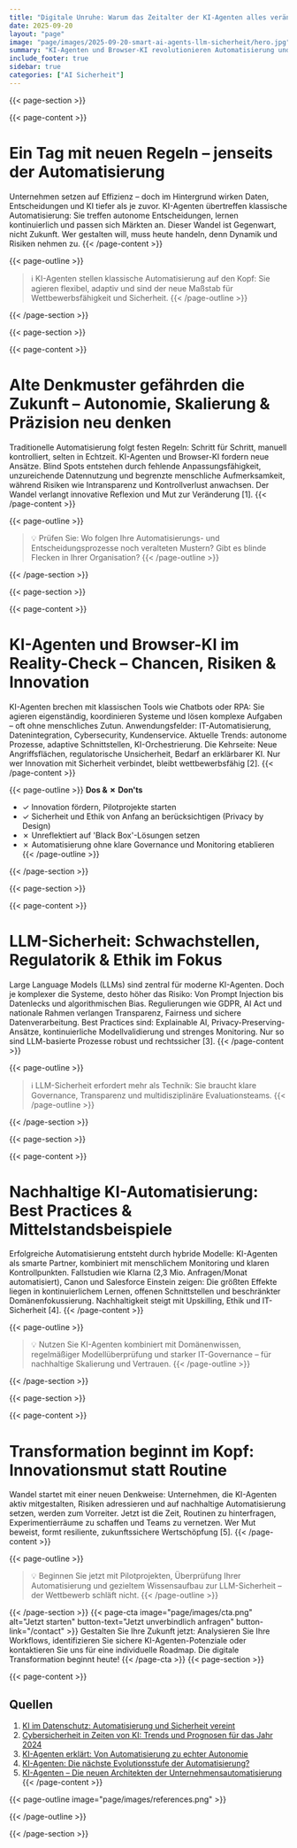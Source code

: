 ```yaml
---
title: "Digitale Unruhe: Warum das Zeitalter der KI-Agenten alles verändert"
date: 2025-09-20
layout: "page"
image: "page/images/2025-09-20-smart-ai-agents-llm-sicherheit/hero.jpg"
summary: "KI-Agenten und Browser-KI revolutionieren Automatisierung und Unternehmensentscheidungen – sie bringen neue Risiken, Herausforderungen für Governance, Sicherheit und nachhaltige Skalierbarkeit. Dieses Whitepaper bietet einen praxisnahen Leitfaden für eine sichere Einführung von LLMs und zeigt, wie Governance, Best Practices und nachhaltige Automatisierung für Innovationsführende essenziell werden."
include_footer: true
sidebar: true
categories: ["AI Sicherheit"]
---
```


{{< page-section >}}

{{< page-content >}}
# Ein Tag mit neuen Regeln – jenseits der Automatisierung

Unternehmen setzen auf Effizienz – doch im Hintergrund wirken Daten, Entscheidungen und KI tiefer als je zuvor. KI-Agenten übertreffen klassische Automatisierung: Sie treffen autonome Entscheidungen, lernen kontinuierlich und passen sich Märkten an. Dieser Wandel ist Gegenwart, nicht Zukunft. Wer gestalten will, muss heute handeln, denn Dynamik und Risiken nehmen zu.
{{< /page-content >}}

{{< page-outline >}}
> ℹ️ KI-Agenten stellen klassische Automatisierung auf den Kopf: Sie agieren flexibel, adaptiv und sind der neue Maßstab für Wettbewerbsfähigkeit und Sicherheit.
{{< /page-outline >}}

{{< /page-section >}}

{{< page-section >}}

{{< page-content >}}
# Alte Denkmuster gefährden die Zukunft – Autonomie, Skalierung & Präzision neu denken

Traditionelle Automatisierung folgt festen Regeln: Schritt für Schritt, manuell kontrolliert, selten in Echtzeit. KI-Agenten und Browser-KI fordern neue Ansätze. Blind Spots entstehen durch fehlende Anpassungsfähigkeit, unzureichende Datennutzung und begrenzte menschliche Aufmerksamkeit, während Risiken wie Intransparenz und Kontrollverlust anwachsen. Der Wandel verlangt innovative Reflexion und Mut zur Veränderung [1].
{{< /page-content >}}

{{< page-outline >}}
> 💡 Prüfen Sie: Wo folgen Ihre Automatisierungs- und Entscheidungsprozesse noch veralteten Mustern? Gibt es blinde Flecken in Ihrer Organisation?
{{< /page-outline >}}

{{< /page-section >}}

{{< page-section >}}

{{< page-content >}}
# KI-Agenten und Browser-KI im Reality-Check – Chancen, Risiken & Innovation

KI-Agenten brechen mit klassischen Tools wie Chatbots oder RPA: Sie agieren eigenständig, koordinieren Systeme und lösen komplexe Aufgaben – oft ohne menschliches Zutun. Anwendungsfelder: IT-Automatisierung, Datenintegration, Cybersecurity, Kundenservice. Aktuelle Trends: autonome Prozesse, adaptive Schnittstellen, KI-Orchestrierung. Die Kehrseite: Neue Angriffsflächen, regulatorische Unsicherheit, Bedarf an erklärbarer KI. Nur wer Innovation mit Sicherheit verbindet, bleibt wettbewerbsfähig [2].
{{< /page-content >}}

{{< page-outline >}}
**Dos & ✗ Don'ts**
- ✓ Innovation fördern, Pilotprojekte starten
- ✓ Sicherheit und Ethik von Anfang an berücksichtigen (Privacy by Design)
- ✗ Unreflektiert auf 'Black Box'-Lösungen setzen
- ✗ Automatisierung ohne klare Governance und Monitoring etablieren
{{< /page-outline >}}

{{< /page-section >}}

{{< page-section >}}

{{< page-content >}}
# LLM-Sicherheit: Schwachstellen, Regulatorik & Ethik im Fokus

Large Language Models (LLMs) sind zentral für moderne KI-Agenten. Doch je komplexer die Systeme, desto höher das Risiko: Von Prompt Injection bis Datenlecks und algorithmischen Bias. Regulierungen wie GDPR, AI Act und nationale Rahmen verlangen Transparenz, Fairness und sichere Datenverarbeitung. Best Practices sind: Explainable AI, Privacy-Preserving-Ansätze, kontinuierliche Modellvalidierung und strenges Monitoring. Nur so sind LLM-basierte Prozesse robust und rechtssicher [3].
{{< /page-content >}}

{{< page-outline >}}
> ℹ️ LLM-Sicherheit erfordert mehr als Technik: Sie braucht klare Governance, Transparenz und multidisziplinäre Evaluationsteams.
{{< /page-outline >}}

{{< /page-section >}}

{{< page-section >}}

{{< page-content >}}
# Nachhaltige KI-Automatisierung: Best Practices & Mittelstandsbeispiele

Erfolgreiche Automatisierung entsteht durch hybride Modelle: KI-Agenten als smarte Partner, kombiniert mit menschlichem Monitoring und klaren Kontrollpunkten. Fallstudien wie Klarna (2,3 Mio. Anfragen/Monat automatisiert), Canon und Salesforce Einstein zeigen: Die größten Effekte liegen in kontinuierlichem Lernen, offenen Schnittstellen und beschränkter Domänenfokussierung. Nachhaltigkeit steigt mit Upskilling, Ethik und IT-Sicherheit [4].
{{< /page-content >}}

{{< page-outline >}}
> 💡 Nutzen Sie KI-Agenten kombiniert mit Domänenwissen, regelmäßiger Modellüberprüfung und starker IT-Governance – für nachhaltige Skalierung und Vertrauen.
{{< /page-outline >}}

{{< /page-section >}}

{{< page-section >}}

{{< page-content >}}
# Transformation beginnt im Kopf: Innovationsmut statt Routine

Wandel startet mit einer neuen Denkweise: Unternehmen, die KI-Agenten aktiv mitgestalten, Risiken adressieren und auf nachhaltige Automatisierung setzen, werden zum Vorreiter. Jetzt ist die Zeit, Routinen zu hinterfragen, Experimentierräume zu schaffen und Teams zu vernetzen. Wer Mut beweist, formt resiliente, zukunftssichere Wertschöpfung [5].
{{< /page-content >}}

{{< page-outline >}}
> 💡 Beginnen Sie jetzt mit Pilotprojekten, Überprüfung Ihrer Automatisierung und gezieltem Wissensaufbau zur LLM-Sicherheit – der Wettbewerb schläft nicht.
{{< /page-outline >}}

{{< /page-section >}}
{{< page-cta image="page/images/cta.png" alt="Jetzt starten" button-text="Jetzt unverbindlich anfragen" button-link="/contact" >}}
Gestalten Sie Ihre Zukunft jetzt: Analysieren Sie Ihre Workflows, identifizieren Sie sichere KI-Agenten-Potenziale oder kontaktieren Sie uns für eine individuelle Roadmap. Die digitale Transformation beginnt heute!
{{< /page-cta >}}
{{< page-section >}}

{{< page-content >}}
## Quellen

1. [KI im Datenschutz: Automatisierung und Sicherheit vereint](https://www.dataguard.de/blog/ki-im-datenschutz-automatisierung-und-sicherheit/?hs_amp=true)  
2. [Cybersicherheit in Zeiten von KI: Trends und Prognosen für das Jahr 2024](https://www.kaspersky.de/blog/ki-prognosen-2024/30795/)  
3. [KI-Agenten erklärt: Von Automatisierung zu echter Autonomie](https://www.futurice.com/blog/ki-agenten-erklart)  
4. [KI-Agenten: Die nächste Evolutionsstufe der Automatisierung?](https://www.software-journal.de/2025/05/19/ki-agenten-die-nchste-evolutionsstufe-der-automatisierung/)  
5. [KI-Agenten – Die neuen Architekten der Unternehmensautomatisierung](https://www.it-it-prof.de/2025/04/22/ki-agenten-die-neuen-architekten-der-unternehmensautomatisierung/)
{{< /page-content >}}

{{< page-outline image="page/images/references.png" >}}

{{< /page-outline >}}

{{< /page-section >}}